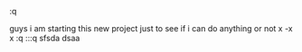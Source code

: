  :q

guys i am starting this new project just to see if i can do anything or not
x
-x
x
:q
:::q
sfsda
dsaa
